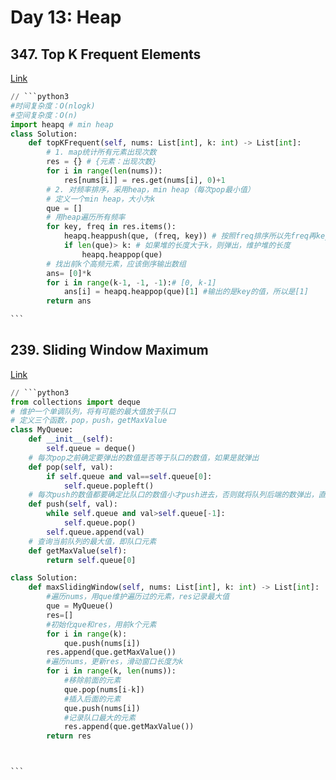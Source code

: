 # Day 13: Heap

## 347. Top K Frequent Elements

[Link](https://leetcode.com/problems/top-k-frequent-elements/description/)

````python
// ```python3
#时间复杂度：O(nlogk)
#空间复杂度：O(n)
import heapq # min heap
class Solution:
    def topKFrequent(self, nums: List[int], k: int) -> List[int]:
        # 1. map统计所有元素出现次数
        res = {} # {元素：出现次数}
        for i in range(len(nums)):
            res[nums[i]] = res.get(nums[i], 0)+1
        # 2. 对频率排序，采用heap，min heap（每次pop最小值）
        # 定义一个min heap，大小为k
        que = []
        # 用heap遍历所有频率
        for key, freq in res.items():
            heapq.heappush(que, (freq, key)) # 按照freq排序所以先freq再key
            if len(que)> k: # 如果堆的长度大于k，则弹出，维护堆的长度
                heapq.heappop(que)
        # 找出前k个高频元素，应该倒序输出数组
        ans= [0]*k
        for i in range(k-1, -1, -1):# [0, k-1]
            ans[i] = heapq.heappop(que)[1] #输出的是key的值，所以是[1]
        return ans

```
````

## 239. Sliding Window Maximum

[Link](https://leetcode.com/problems/sliding-window-maximum/description/)

````python
// ```python3
from collections import deque
# 维护一个单调队列，将有可能的最大值放于队口
# 定义三个函数，pop，push，getMaxValue
class MyQueue:
    def __init__(self):
        self.queue = deque()
    # 每次pop之前确定要弹出的数值是否等于队口的数值，如果是就弹出
    def pop(self, val):
        if self.queue and val==self.queue[0]:
            self.queue.popleft()
    # 每次push的数值都要确定比队口的数值小才push进去，否则就将队列后端的数弹出，直到比队口小
    def push(self, val):
        while self.queue and val>self.queue[-1]:
            self.queue.pop()
        self.queue.append(val)
    # 查询当前队列的最大值，即队口元素
    def getMaxValue(self):
        return self.queue[0]

class Solution:
    def maxSlidingWindow(self, nums: List[int], k: int) -> List[int]:
        #遍历nums，用que维护遍历过的元素，res记录最大值
        que = MyQueue()
        res=[]
        #初始化que和res，用前k个元素
        for i in range(k):
            que.push(nums[i])
        res.append(que.getMaxValue())
        #遍历nums，更新res，滑动窗口长度为k
        for i in range(k, len(nums)):
            #移除前面的元素
            que.pop(nums[i-k])
            #插入后面的元素
            que.push(nums[i])
            #记录队口最大的元素
            res.append(que.getMaxValue())
        return res



```
````
